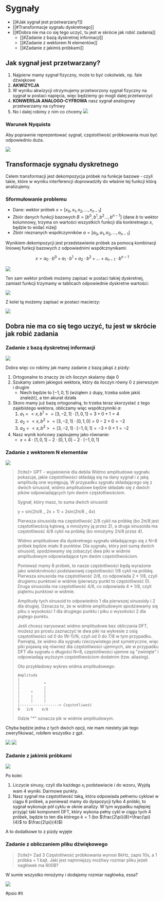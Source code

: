 # Sygnały

- [[#Jak sygnał jest przetwarzany?]]
- [[#Transformacje sygnału dyskretnego]]
- [[#Dobra nie ma co się tego uczyć, tu jest w skrócie jak robić zadania]]
  - [[#Zadanie z bazą dyskretnej informacji]]
  - [[#Zadanie z wektorem N elementów]]
  - [[#Zadanie z jakimiś próbkami]]

## Jak sygnał jest przetwarzany?

1. Najpierw mamy sygnał fizyczny, może to być cokolwiek, np. fale dźwiękowe
2. **AKWIZYCJA**
3. W wyniku akwizycji otrzymujemy przetworzony sygnał fizyczny na sygnał w postaci napięcia, więc będziemy go mogli dalej przetworzyć
4. **KONWERSJA ANALOGO-CYFROWA** nasz sygnał analogowy przetwarzamy na cyfrowy
5. No i dalej robimy z nim co chcemy
   ![](https://i.imgur.com/nBWC7Eb.png)

### Warunek Nyquista

Aby poprawnie reprezentować sygnał, częstotliwość próbkowania musi być odpowiednio duża.

![](https://i.imgur.com/rgrEYL4.png)

## Transformacje sygnału dyskretnego

Celem transformacji jest dekompozycja próbek na funkcje bazowe - czyli takie, które w wyniku interferencji doprowadziły do właśnie tej funkcji którą analizujemy.

### Sformułowanie problemu

- Dane: wektor próbek $x=[x_{0},x_{1},x_{2},...,x_{n-1}]$
- Zbiór danych funkcji bazowych $B=[b^{0},b^{1},b^{2}...,b^{n-1}]$ (dane $b$ to wektor kolumnowy, trzyma on wartości wszystkich funkcji dla konkretnego $x$, będzie to widać niżej)
- Zbiór nieznanych współczynników $a=[a_0,a_1,a_2,...,a_{n-1}]$

Wynikiem dekompozycji jest przedstawienie próbek za pomocą kombinacji liniowej funkcji bazowych z odpowiednimi współcznynikami:

$$x=a_{0}\cdot b^{0}+a_{1}\cdot b^{1}+a_{2}\cdot b^{2}+...+a_{n-1}\cdot b^{n-1}$$

![](https://i.imgur.com/xrJVvWT.png)

Ten sam wektor próbek możemy zapisać w postaci takiej dyskretnej, zamiast funkcji trzymamy w tablicach odpowiednie dyskretne wartości:

![](https://i.imgur.com/MMFH0m4.png)

Z kolei tą możemy zapisać w postaci macierzy:

![](https://i.imgur.com/Qec0tiU.png)

## Dobra nie ma co się tego uczyć, tu jest w skrócie jak robić zadania

### Zadanie z bazą dyskretnej informacji

![](https://i.imgur.com/CThHKVl.png)

Dobra więc co robimy jak mamy zadanie z bazą jakąś z pizdy:

1. Ortogonalne to znaczy że ich iloczyn skalarny daje 0
2. Szukamy zatem jakiegoś wektora, który da iloczyn równy 0 z pierwszym i drugim
   - Niech będzie to $[-1,0,1]$ (wziąłem z dupy, trzeba sobie jakiś znaleźć), a ten akurat działa
3. Skoro mamy już bazę ortogonalną, to trzeba teraz skorzystać z tego zajebistego wektora, obliczamy więc współczynniki $a$:
   1. $a_{1}=<x,b^{1}>=[3,-2,1]\cdot[1,0,1]=3+0+1=4$
   2. $a_{2}=<x,b^{2}>=[3,-2,1]\cdot[0,1,0]=0-2+0=-2$
   3. $a_{3}=<x,b^{3}>=[3,-2,1]\cdot[-1,0,1]=-3+0+1=-2$
4. Nasz wynik końcowy zapisujemy jako równanie:
   - $x=4\cdot[1,0,1]-2\cdot[0,1,0]-2\cdot[-1,0,1]$

### Zadanie z wektorem N elementów

![](https://i.imgur.com/crOGKAH.png)

> [!cite]+ GPT - wyjaśnienie dla debila
> Widmo amplitudowe sygnału pokazuje, jakie częstotliwości składają się na dany sygnał i z jaką amplitudą one występują. W przypadku sygnału składającego się z dwóch sinusoid, widmo amplitudowe będzie składało się z dwóch pików odpowiadających tym dwóm częstotliwościom.
>
> Sygnał, który masz, to suma dwóch sinusoid:
>
> y = sin(2π/8 _ 2x + 1) + 2sin(2π/8 _ 4x)
>
> Pierwsza sinusoida ma częstotliwość 2/8 cykli na próbkę (bo 2π/8 jest częstotliwością kątową, a mnożymy ją przez 2), a druga sinusoida ma częstotliwość 4/8 cykli na próbkę (bo mnożymy 2π/8 przez 4).
>
> Widmo amplitudowe dla dyskretnego sygnału składającego się z N=8 próbek będzie miało 8 punktów. Dla sygnału, który jest sumą dwóch sinusoid, spodziewamy się zobaczyć dwa piki w widmie amplitudowym odpowiadające tym dwóm częstotliwościom.
>
> Ponieważ mamy 8 próbek, to nasze częstotliwości będą wyrażone jako wielokrotności podstawowej częstotliwości 1/8 cykli na próbkę. Pierwsza sinusoida ma częstotliwość 2/8, co odpowiada 2 \* 1/8, czyli drugiemu punktowi w widmie (pierwszy punkt to częstotliwość 0). Druga sinusoida ma częstotliwość 4/8, co odpowiada 4 \* 1/8, czyli piątemu punktowi w widmie.
>
> Amplitudy tych sinusoid to odpowiednio 1 dla pierwszej sinusoidy i 2 dla drugiej. Oznacza to, że w widmie amplitudowym spodziewamy się piku o wysokości 1 dla drugiego punktu i piku o wysokości 2 dla piątego punktu.
>
> Jeśli chcesz narysować widmo amplitudowe bez obliczania DFT, możesz po prostu zaznaczyć te dwa piki na wykresie z osią częstotliwości od 0 do (N-1)/N, czyli od 0 do 7/8 w tym przypadku. Pamiętaj, że widmo dla sygnału rzeczywistego jest symetryczne, więc piki pojawią się również dla częstotliwości ujemnych, ale w przypadku DFT dla sygnału o długości N=8, częstotliwości ujemne są "zwinięte" i odpowiadają wyższym częstotliwościom dodatnim (tzw. aliasing).
>
> Oto przykładowy wykres widma amplitudowego:
>
> ```
> Amplituda
> |
> |           *
> |           |
> |     *     |
> |     |     |
> |     |     |
> |------------------> Częstotliwość
> 0   2/8    4/8
> ```
>
> Gdzie "\*" oznacza pik w widmie amplitudowym.

Chyba będzie jedna z tych dwóch opcji, nie mam niestety jak tego zweryfikować, robiłem wszystko z gpt.

![](https://i.imgur.com/VqMSZi6.png)
![](https://i.imgur.com/SRPX40b.png)

### Zadanie z jakimiś próbkami

![](https://i.imgur.com/jMTe4QZ.png)

Po kolei:

1. Liczycie sinusy, czyli dla każdego $x_{i}$ podstawiacie $i$ do wzoru, Wyjdą wam 4 wyniki. Darmowe punkty.
2. Nasz sygnał ma częstotliwość taką, która odpowiada pełnemu cyklowi w ciągu 8 próbek, a ponieważ mamy do dyspozycji tylko 4 próbki, to sygnał wykonuje pół cyklu w oknie analizy. W tym wypadku najlepiej przyjąć taki komponent DFT, który wykona pełny cykl w ciągu tych 4 próbek, będzie to ten dla którego $k=1$ (bo $\frac{2\pi}{8}+\frac{\pi}{4}$ to $\frac{2\pi}{4}$)

A to dodatkowe to z pizdy wyjęte

### Zadanie z obliczaniem pliku dźwiękowego

> [!cite]+ Zad 3
> Częstotliwość próbkowania wynosi 8kHz, zapis 10s, a 1 próbka = 1 bajt.
> Jaki jest najmniejszy możliwy rozmiar pliku jeżeli nagłówek ma 800B?

W sumie wszystko mnożymy i dodajemy rozmiar nagłówka, essa?

![](https://i.imgur.com/5N1o4aD.png)

#psio #it
